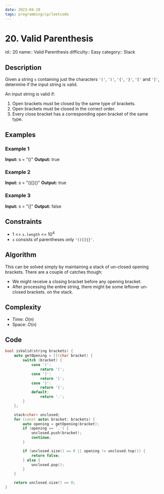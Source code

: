 ```yaml
---
date: 2023-04-10
tags: programming/cp/leetcode
---
```


# 20. Valid Parenthesis 

id:: 20
name:: Valid Parenthesis
difficulty:: Easy
category:: Stack

## Description
Given a string `s` containing just the characters `'('`, `')'`, `'{'`, `'}'`, `'['` and `']'`, determine if the input string is valid.

An input string is valid if:
1.  Open brackets must be closed by the same type of brackets.
2.  Open brackets must be closed in the correct order.
3.  Every close bracket has a corresponding open bracket of the same type.

## Examples
### Example 1
**Input:** s = "()"
**Output:** true

### Example 2
**Input:** s = "()\[\]{}"
**Output:** true

### Example 3
**Input:** s = "(]"
**Output:** false

## Constraints
-   $1$ <= `s.length` <= $10^4$
-   `s` consists of parentheses only `'()[]{}'`.

## Algorithm
This can be solved simply by maintaining a stack of un-closed opening brackets. There are a couple of catches though:
- We might receive a closing bracket before any opening bracket.
- After processing the entire string, there might be some leftover un-closed brackets. on the stack.

## Complexity
- Time: $O(n)$
- Space: $O(n)$

## Code
```cpp
bool isValid(string brackets) {
	auto getOpening = [](char bracket) {
		switch (bracket) {
			case ')':
				return '(';
			case ']':
				return '[';
			case '}':
				return '{';
			default:
				return '.';
		}
	};

	stack<char> unclosed;
	for (const auto& bracket: brackets) {
		auto opening = getOpening(bracket);
		if (opening == '.') {
			unclosed.push(bracket);
			continue;
		}

		if (unclosed.size() == 0 || opening != unclosed.top()) {
			return false;
		} else {
			unclosed.pop();
		}
	}

	return unclosed.size() == 0;
}
```